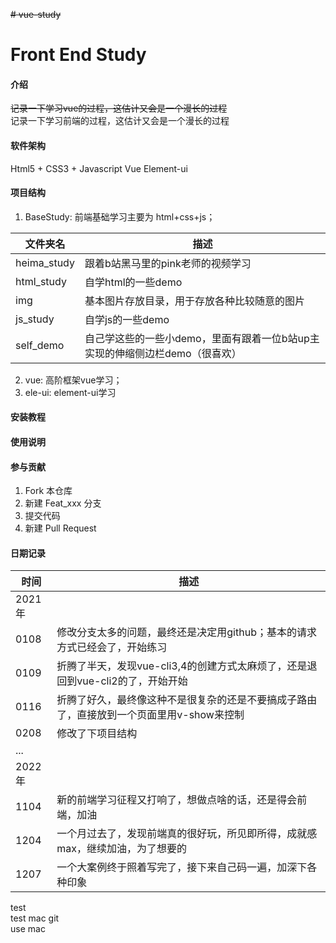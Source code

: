 ~~# vue-study~~
# Front End Study

#### 介绍
~~记录一下学习vue的过程，这估计又会是一个漫长的过程~~ <br>
记录一下学习前端的过程，这估计又会是一个漫长的过程

#### 软件架构
Html5 + CSS3 + Javascript
Vue
Element-ui

#### 项目结构
1. BaseStudy: 前端基础学习主要为 html+css+js；

|文件夹名|描述|
|---|---|
|heima_study|跟着b站黑马里的pink老师的视频学习|
|html_study|自学html的一些demo|
|img|基本图片存放目录，用于存放各种比较随意的图片|
|js_study|自学js的一些demo|
|self_demo|自己学这些的一些小demo，里面有跟着一位b站up主实现的伸缩侧边栏demo（很喜欢）|

2. vue: 高阶框架vue学习；
3. ele-ui: element-ui学习

#### 安装教程



#### 使用说明



#### 参与贡献

1.  Fork 本仓库
2.  新建 Feat_xxx 分支
3.  提交代码
4.  新建 Pull Request

#### 日期记录

|时间|描述|
|---|---|
|2021年|
|0108|修改分支太多的问题，最终还是决定用github；基本的请求方式已经会了，开始练习|
|0109|折腾了半天，发现vue-cli3,4的创建方式太麻烦了，还是退回到vue-cli2的了，开始开始|
|0116|折腾了好久，最终像这种不是很复杂的还是不要搞成子路由了，直接放到一个页面里用v-show来控制|
|0208|修改了下项目结构|
|...|
|2022年|
|1104|新的前端学习征程又打响了，想做点啥的话，还是得会前端，加油|
|1204|一个月过去了，发现前端真的很好玩，所见即所得，成就感max，继续加油，为了想要的|
|1207|一个大案例终于照着写完了，接下来自己码一遍，加深下各种印象|

test <br>
test mac git <br>
use mac
